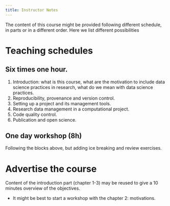 ```yaml
---
title: Instructor Notes
---
```


The content of this course might be provided following different schedule,
in parts or in a different order.
Here we list different possibilities

# Teaching schedules

## Six times one hour.

1. Introduction: what is this course, what are the motivation to include data science practices in research, what do we mean with data science practices.
2. Reproducibility, provenance and version control.
3. Setting up a project and its management tools.
4. Research data management in a computational project.
5. Code quality control.
6. Publication and open science.

## One day workshop (8h)

Following the blocks above, but adding ice breaking and review exercises.

# Advertise the course

Content of the introduction part (chapter 1-3) may be reused to give a 10 minutes overview of the objectives.

- It might be best to start a workshop with the chapter 2: motivations.




